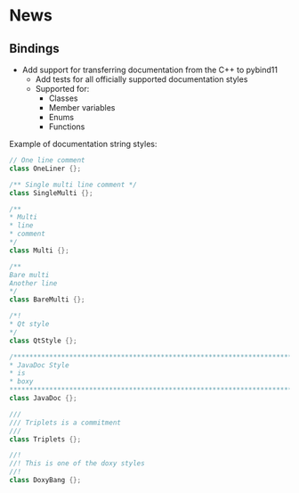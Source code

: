 # News #

## Bindings ##

* Add support for transferring documentation from the C++ to pybind11
  * Add tests for all officially supported documentation styles
  * Supported for:
    * Classes
    * Member variables
    * Enums
    * Functions

Example of documentation string styles:

```cpp
// One line comment
class OneLiner {};

/** Single multi line comment */
class SingleMulti {};

/**
* Multi
* line
* comment
*/
class Multi {};

/**
Bare multi
Another line
*/
class BareMulti {};

/*!
* Qt style
*/
class QtStyle {};

/*******************************************************************************
* JavaDoc Style
* is
* boxy
******************************************************************************/
class JavaDoc {};

///
/// Triplets is a commitment
///
class Triplets {};

//!
//! This is one of the doxy styles
//!
class DoxyBang {};
```

